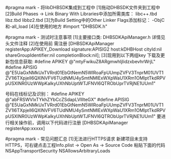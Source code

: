 
#pragma mark - 将libDHBSDK集成到工程中
[1]拖动DHBSDK文件夹到工程中
[2]Build Phases -> Link Binary With Libraries中添加所需类库：
    libc++.tbd   libz.tbd  libbz2.tbd
[3]为Build Setting中的Other Linker Flags添加标记：
    -ObjC和-all_load
[4]在使用的地方 #import "DHBSDK.h"

#pragma mark - 测试时注意事项
[1]主要接口类: DHBSDKApiManager.h 详情见头文件注释
[2]在使用前 需注册
[DHBSDKApiManager registerApp:APIKEY_Download
signature:APISIG2
host:kDHBHost
cityId:nil
shareGroupIdentifier:nil
completionBlock:nil];
[3]现用到以下两组key
下载及更新包信息获取:
#define APIKEY @"mtyFwikuZ8ARgmwhljlidzxbevhrWrjL"
#define APISIG  @"E5UaGxNMkUxTVRrd01EbGtNemN5WlRoaFpUUmpZVFV3TnprM01UVT1ZV1l6TXpjell6QXlNVFV6TUdNMU4ySmtNMlExWXpWaU1XRm1OMlptTkdRPVpUSXlNR0UzWWpKalkyUXhNbUptWTJFNVl6QTRObUprTVRjNE1UUm1"

号码在线标记及识别：
#define APIKEY @"abFRSWVlxTYkhZYbCcZSdapLVlllteGX"
#define APISIG @"E5UaGxNMkUxTVRrd01EbGtNemN5WlRoaFpUUmpZVFV3TnprM01UVT1ZV1l6TXpjell6QXlNVFV6TUdNMU4ySmtNMlExWXpWaU1XRm1OMlptTkdRPVpUSXlNR0UzWWpKalkyUXhNbUptWTJFNVl6QTRObUprTVRjNE1UUm1"
要进行相关操作前，调用以下代码进行注册
[DHBSDKApiManager registerApp:xxxxx]


#pragma mark - 常见问题汇总
[1]无法进行HTTPS请求
新建项目未支持HTTPS，可右键点击工程Info.plist -> Open As -> Source Code 粘贴下面的代码
<key>NSAppTransportSecurity</key>
<dict>
<key>NSAllowsArbitraryLoads</key>
<true/>
</dict>




